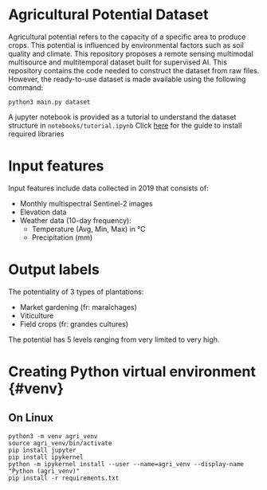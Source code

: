 # Agricultural Potential Dataset

Agricultural potential refers to the capacity of a specific area to produce crops. This potential is influenced by environmental factors such as soil quality and climate. This repository proposes a remote sensing multimodal multisource and multitemporal dataset built for supervised AI. This repository contains the code needed to construct the dataset from raw files. However, the ready-to-use dataset is made available using the following command:
```
python3 main.py dataset
```
A jupyter notebook is provided as a tutorial to understand the dataset structure in ```notebooks/tutorial.ipynb```
Click [here](#venv) for the guide to install required libraries

# Input features
Input features include data collected in 2019 that consists of:
- Monthly multispectral Sentinel-2 images 
- Elevation data 
- Weather data (10-day frequency):
    - Temperature (Avg, Min, Max) in °C
    - Precipitation (mm)

# Output labels
The potentiality of 3 types of plantations:
- Market gardening (fr: maraîchages)
- Viticulture
- Field crops (fr: grandes cultures)

The potential has 5 levels ranging from very limited to very high.

<!-- # Data visualization


## Potentials
### Potential Levels
![Potential levels](media/categorical_colorbar.png)
### Market Gardening
![Market gardening](media/ma_potential.png)
### Viticulture
![Viticulture](media/vit_potential.png)
### Field Crops
![Field crops](media/gc_potential.png)

## Elevation
![Elevation](media/elevation.png)
## Sentinel-2
### Color Image
![Color image](media/sentinel2_2019_6.png)
### False Color Image
![False color image](media/false_sentinel2_2019_6.png)
### Temperature (Avg) in °C
![Temperature avg](media/temperature.png)
### Temperature (Max) in °C
![Temperature max](media/max_temperature.png)
### Temperature (Min) in °C
![Temperature avg](media/min_temperature.png)
### Precipitation (mm)
![Precipitation](media/precipitation.png) -->

# Creating Python virtual environment {#venv}

## On Linux 

```
python3 -m venv agri_venv
source agri_venv/bin/activate
pip install jupyter
pip install ipykernel
python -m ipykernel install --user --name=agri_venv --display-name "Python (agri_venv)"
pip install -r requirements.txt
```
